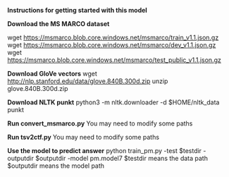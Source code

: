 **Instructions for getting started with this model**

**Download the MS MARCO dataset**

wget https://msmarco.blob.core.windows.net/msmarco/train_v1.1.json.gz
wget https://msmarco.blob.core.windows.net/msmarco/dev_v1.1.json.gz
wget https://msmarco.blob.core.windows.net/msmarco/test_public_v1.1.json.gz

**Download GloVe vectors**
wget http://nlp.stanford.edu/data/glove.840B.300d.zip
unzip glove.840B.300d.zip

**Download NLTK punkt**
python3 -m nltk.downloader -d $HOME/nltk_data punkt

**Run convert_msmarco.py**
You may need to modify some paths

**Run tsv2ctf.py**
You may need to modify some paths

**Use the model to predict answer**
python train_pm.py -test $testdir -outputdir $outputdir -model pm.model7
$testdir means the data path
$outputdir means the model path

